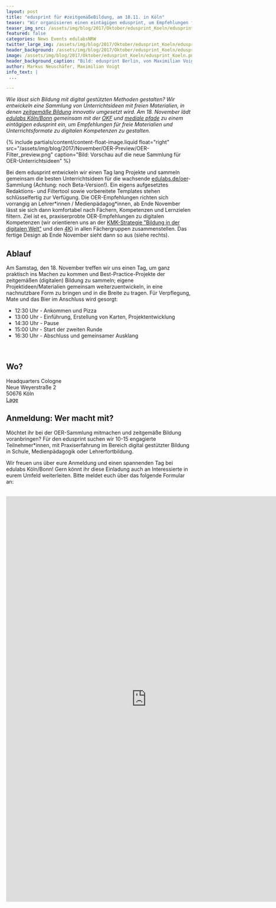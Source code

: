 ```yaml
---
layout: post
title: "edusprint für #zeitgemäßeBildung, am 18.11. in Köln"
teaser: "Wir organisieren einen eintägigen edusprint, um Empfehlungen für Materialien und Unterrichtsformate zu digitalen Kompetenzen zu entwickeln."
teaser_img_src: /assets/img/blog/2017/Oktober/edusprint_Koeln/edusprint_Koeln.png
featured: false
categories: News Events edulabsNRW
twitter_large_img: /assets/img/blog/2017/Oktober/edusprint_Koeln/edusprint_Koeln.png
header_background: /assets/img/blog/2017/Oktober/edusprint_Koeln/edusprint_atmo.jpg
image: /assets/img/blog/2017/Oktober/edusprint_Koeln/edusprint_Koeln.png
header_background_caption: "Bild: edusprint Berlin, von Maximilian Voigt. Lizenz: <a href='https://creativecommons.org/licenses/by/4.0/legalcode'>CC-BY 4.0</a>"
author: Markus Neuschäfer, Maximilian Voigt
info_text: |
 ...

---
```

*Wie lässt sich Bildung mit digital gestützten Methoden gestalten? Wir entwickeln eine Sammlung von Unterrichtsideen mit freien Materialien, in denen [zeitgemäße Bildung](https://edulabs.de/blog/Interview-mit-Dejan-Mihajlovic-zu-zeitgemae%C3%9Fer-Bildung) innovativ umgesetzt wird.
Am 18. November lädt [edulabs Köln/Bonn](https://edulabs.de/labs/edulabsNRW) gemeinsam mit der [OKF](https://www.okfn.de) und [mediale pfade](http://www.medialepfade.org/) zu einem eintägigen edusprint ein, um Empfehlungen für freie Materialien und Unterrichtsformate zu digitalen Kompetenzen zu gestalten.*

<!-- include floated image -->
{% include partials/content/content-float-image.liquid float="right"
src="/assets/img/blog/2017/November/OER-Preview/OER-Filter_preview.png" caption="Bild: Vorschau auf die neue Sammlung für OER-Unterrichtsideen" %}

Bei dem edusprint entwickeln wir einen Tag lang Projekte und sammeln gemeinsam die besten Unterrichtsideen für die wachsende [edulabs.de/oer](http://www.edulabs.de/oer)-Sammlung (Achtung: noch Beta-Version!). Ein eigens aufgesetztes Redaktions- und Filtertool sowie vorbereitete Templates stehen schlüsselfertig zur Verfügung. Die OER-Empfehlungen richten sich vorrangig an Lehrer\*innen / Medienpädagog\*innen, ab Ende November lässt sie sich dann komfortabel nach Fächern, Kompetenzen und Lernzielen filtern. Ziel ist es, praxiserprobte OER-Empfehlungen zu digitalen Kompetenzen (wir orientieren uns an der [KMK-Strategie "Bildung in der digitalen Welt"](https://www.kmk.org/fileadmin/Dateien/pdf/PresseUndAktuelles/2016/Bildung_digitale_Welt_Webversion.pdf) und den [4K](http://politik-digital.de/news/aula-schuelerbeteiligung-und-die-kompetenzen-der-zukunft-153015/)) in allen Fächergruppen zusammenstellen. Das fertige Design ab Ende November sieht dann so aus (siehe rechts).


## Ablauf
Am Samstag, den 18. November treffen wir uns einen Tag, um ganz praktisch ins Machen zu kommen und Best-Practice-Projekte der zeitgemäßen (digitalen) Bildung zu sammeln; eigene Projektideen/Materialien gemeinsam weiterzuentwickeln, in eine nachnutzbare Form zu bringen und in die Breite zu tragen. Für Verpflegung, Mate und das Bier im Anschluss wird gesorgt:

* 12:30 Uhr - Ankommen und Pizza
* 13:00 Uhr - Einführung, Erstellung von Karten, Projektentwicklung
* 14:30 Uhr - Pause
* 15:00 Uhr - Start der zweiten Runde
* 16:30 Uhr - Abschluss und gemeinsamer Ausklang<br><br><br>

## Wo?
Headquarters Cologne<br>
Neue Weyerstraße 2<br>
50676 Köln<br>
[Lage](https://goo.gl/maps/wc71SQspjQJ2)

## Anmeldung: Wer macht mit?
Möchtet ihr bei der OER-Sammlung mitmachen und zeitgemäße Bildung voranbringen? Für den edusprint suchen wir 10-15 engagierte Teilnehmer\*innen, mit Praxiserfahrung im Bereich digital gestützter Bildung in Schule, Medienpädagogik oder Lehrerfortbildung.

Wir freuen uns über eure Anmeldung und einen spannenden Tag bei edulabs Köln/Bonn! Gern könnt ihr diese Einladung auch an Interessierte in eurem Umfeld weiterleiten. Bitte meldet euch über das folgende Formular an:<br><br>

<div class="video"><iframe src="https://docs.google.com/forms/d/e/1FAIpQLSeiOcVXU1_JFlHQyAwkyRN12bxxtBZtJXpYDm-fRLoMr09x4w/viewform?embedded=true" width="760" height="1100" frameborder="0" marginheight="0" marginwidth="0">Wird geladen...</iframe></div>
